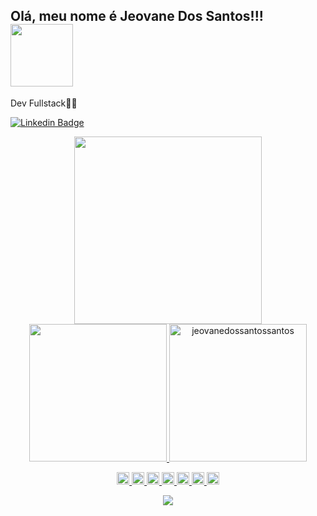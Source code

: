 
## Olá, meu nome é Jeovane Dos Santos!!! <img src=https://github.com/TheDudeThatCode/TheDudeThatCode/blob/db8f1cbd38ac0ae2a08f36f961096dbd59a02393/Assets/Developer.gif width="100">
Dev Fullstack👩‍💻
   

[![Linkedin Badge](https://img.shields.io/badge/-Jeovane-blue?style=flat-square&logo=Linkedin&logoColor=white&link=https://www.linkedin.com/in/jeovanesantos/)](https://www.linkedin.com/in/jeovanesantos/)
<div align="center">
 

<a href="https://github.com/jeovanedossantossantos">
<img height="300em" src="https://github-readme-stats.vercel.app/api/top-langs/?username=jeovanedossantossantos&layout=compact&langs_count=7&theme=dark"/>
<img height="220em" src="https://github-readme-stats.vercel.app/api?username=jeovanedossantossantos&show_icons=true&theme=dark&include_all_commits=true&count_private=true"/>
<img height="220em" src="https://github-readme-streak-stats.herokuapp.com/?user=jeovanedossantossantos&theme=dark" alt="jeovanedossantossantos" />
 
 </div>

 <div align="center">
 
   
   <code><img height="20" src="https://img.shields.io/badge/Bootstrap-563D7C?style=for-the-badge&logo=bootstrap&logoColor=white"></img></code>
   <code><img height="20" src="https://img.shields.io/badge/Python-3776AB?style=for-the-badge&logo=python&logoColor=white"></img></code>
   <code><img height="20" src="https://img.shields.io/badge/Git-F05032?style=for-the-badge&logo=git&logoColor=white"></code>
   <code><img height="20" src="https://img.shields.io/badge/JavaScript-323330?style=for-the-badge&logo=javascript&logoColor=F7DF1E"></code>
   <code><img height="20" src="https://img.shields.io/badge/HTML-239120?style=for-the-badge&logo=html5&logoColor=white"></code>
   <code><img height="20" src="https://img.shields.io/badge/CSS-239120?&style=for-the-badge&logo=css3&logoColor=white"></code>
   <code><img height="20" src="https://img.shields.io/badge/TypeScript-007ACC?style=for-the-badge&logo=typescript&logoColor=white"></code>
 
 </div>
 

<p align="center" style="margin-bottom: 10px;">
    <img src="https://github-profile-trophy.vercel.app?username=jeovanedossantossantos&column=7&theme=onedark&hide_border=true&include_all_commits=true&line_height=27"/>
</p>

<!-- ![Snake animation](https://github.com/jeovanedossantossantos/jeovanedossantossantos/blob/output/github-contribution-grid-snake.svg) -->

<!-- <a href="https://github.com/jeovanedossantossantos"><img alt="jeovanedossantossantos Contribution Graph" src="https://activity-graph.herokuapp.com/graph?username=jeovanedossantossantos&bg_color=000000&color=32CD32&line=FF8C00&point=FFFFFF&hide_border=true" /></a> -->
